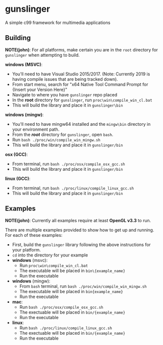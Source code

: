 # gunslinger

A simple c99 framework for multimedia applications

## Building

**NOTE(john)**: For all platforms, make certain you are in the `root` directory for `gunslinger` when attempting to build.

**windows (MSVC)**: 
  - You'll need to have Visual Studio 2015/2017. (Note: Currently 2019 is having compile issues that are being tracked down).
  - From start menu, search for "x64 Native Tool Command Prompt for {Insert your Version Here}"
  - Navigate to where you have `gunslinger` repo placed
  - In the **root** directory for `gunslinger`, run `proc\win\compile_win_cl.bat`
  - This will build the library and place it in `gunslinger\bin`
 
**windows (mingw)**:
  - You'll need to have mingw64 installed and the `mingw\bin` directory in your environment path.
  - From the ***root*** directory for `gunslinger`, open `bash`. 
  - Run `bash ./proc/win/compile_win_mingw.sh`
  - This will build the library and place it in `gunslinger/bin`

**osx (GCC)**: 
  - From terminal, run `bash ./proc/osx/compile_osx_gcc.sh`
  - This will build the library and place it in `gunslinger/bin`

**linux (GCC)**: 
  - From terminal, run `bash ./proc/linux/compile_linux_gcc.sh`
  - This will build the library and place it in `gunslinger/bin`

## Examples

**NOTE(john)**: Currently all examples require at least **OpenGL v3.3** to run.

There are multiple examples provided to show how to get up and running. For each of these examples: 
  - First, build the `gunslinger` library following the above instructions for your platform.
  - `cd` into the directory for your example
  - **windows** (msvc): 
    - Run `proc\win\compile_win_cl.bat`
    - The executable will be placed in `bin\{example_name}`
    - Run the executable
  - **windows** (mingw):
    - From `bash` terminal, run `bash ./proc/win/compile_win_mingw.sh`
    - The executable will be placed in `bin{example_name}`
    - Run the executable
  - **mac**:
    - Run `bash ./proc/osx/compile_osx_gcc.sh`
    - The exectuable will be placed in `bin/{example_name}`
    - Run the executable
  - **linux**: 
    - Run `bash ./proc/linux/compile_linux_gcc.sh`
    - The exectuable will be placed in `bin/{example_name}`
    - Run the executable
